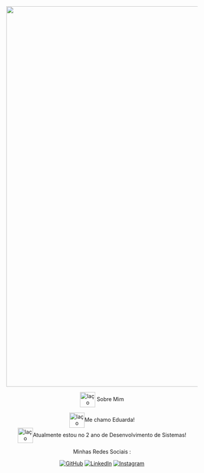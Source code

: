 



<img align="center" width="1000" src="![932288a4c5f54d49a29725bd3caa8bf1 1]" alt=""/>

<p align="center">
	<img align="center" width="40" src="https://i.pinimg.com/originals/44/d9/a9/44d9a9274de7bd1b0ff697ce0d93aaa4.gif" alt="laço"/> Sobre Mim  

<p align="center">
  <img align="center" width="40" src="https://i.pinimg.com/originals/92/49/21/924921f03066badf160c34fadcef83f0.gif" alt="laço"/>Me chamo Eduarda! <br>
  <img align="center" width="40" src="https://i.pinimg.com/originals/92/49/21/924921f03066badf160c34fadcef83f0.gif" alt="laço"/>Atualmente estou no 2 ano de Desenvolvimento de Sistemas! 
</p>
  <p align="center"> Minhas Redes Sociais :</p>
<p align="center">
	<a href="https://github.com/sisodiya2421"><img src="https://img.icons8.com/bubbles/50/000000/github.png" alt="GitHub"/></a>
	<a href="https://www.linkedin.com/in/abhishek-sisodiya/"><img src="https://img.icons8.com/bubbles/50/000000/linkedin.png" alt="LinkedIn"/></a>
	<a href="https://www.instagram.com/abhisheksisodiya__/"><img src="https://img.icons8.com/bubbles/50/000000/instagram.png" alt="Instagram"/></a>
	
</p>







</p>
